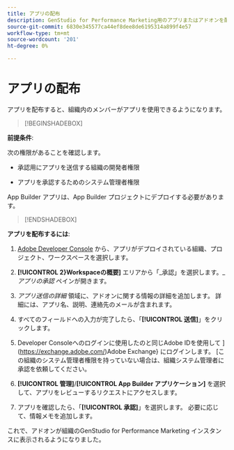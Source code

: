 ```yaml
---
title: アプリの配布
description: GenStudio for Performance Marketing用のアプリまたはアドオンを配布します。
source-git-commit: 6830e345577ca44ef8dee8de6195314a899f4e57
workflow-type: tm+mt
source-wordcount: '201'
ht-degree: 0%

---
```


# アプリの配布

アプリを配布すると、組織内のメンバーがアプリを使用できるようになります。

>[!BEGINSHADEBOX]

**前提条件**:

次の権限があることを確認します。

* 承認用にアプリを送信する組織の開発者権限

* アプリを承認するためのシステム管理者権限

App Builder アプリは、App Builder プロジェクトにデプロイする必要があります。

>[!ENDSHADEBOX]

**アプリを配布するには**:

1. [Adobe Developer Console](https://developer.adobe.com/console/) から、アプリがデプロイされている組織、プロジェクト、ワークスペースを選択します。

1. **[!UICONTROL 2}Workspaceの概要]** エリアから「_承認」を選択します。__アプリの承認_ ペインが開きます。

1. _アプリ送信の詳細_ 領域に、アドオンに関する情報の詳細を追加します。 詳細には、アプリ名、説明、連絡先のメールが含まれます。

1. すべてのフィールドへの入力が完了したら、「**[!UICONTROL 送信]**」をクリックします。

1. Developer Consoleへのログインに使用したのと同じAdobe IDを使用して ](https://exchange.adobe.com/)Adobe Exchange} にログインします。 [この組織のシステム管理者権限を持っていない場合は、組織システム管理者に承認を依頼してください。

1. **[!UICONTROL 管理]**/**[!UICONTROL App Builder アプリケーション]** を選択して、アプリをレビューするリクエストにアクセスします。

1. アプリを確認したら、「**[!UICONTROL 承認]**」を選択します。 必要に応じて、情報メモを追加します。

これで、アドオンが組織のGenStudio for Performance Marketing インスタンスに表示されるようになりました。
